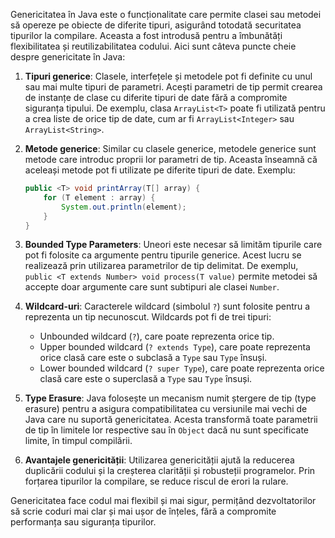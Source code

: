 Genericitatea în Java este o funcționalitate care permite clasei sau metodei să opereze pe obiecte de diferite tipuri, asigurând totodată securitatea tipurilor la compilare. Aceasta a fost introdusă pentru a îmbunătăți flexibilitatea și reutilizabilitatea codului. Aici sunt câteva puncte cheie despre genericitate în Java:

1. **Tipuri generice**: Clasele, interfețele și metodele pot fi definite cu unul sau mai multe tipuri de parametri. Acești parametri de tip permit crearea de instanțe de clase cu diferite tipuri de date fără a compromite siguranța tipului. De exemplu, clasa `ArrayList<T>` poate fi utilizată pentru a crea liste de orice tip de date, cum ar fi `ArrayList<Integer>` sau `ArrayList<String>`.

2. **Metode generice**: Similar cu clasele generice, metodele generice sunt metode care introduc proprii lor parametri de tip. Aceasta înseamnă că aceleași metode pot fi utilizate pe diferite tipuri de date. Exemplu:
   ```java
   public <T> void printArray(T[] array) {
       for (T element : array) {
           System.out.println(element);
       }
   }
   ```

3. **Bounded Type Parameters**: Uneori este necesar să limităm tipurile care pot fi folosite ca argumente pentru tipurile generice. Acest lucru se realizează prin utilizarea parametrilor de tip delimitat. De exemplu, `public <T extends Number> void process(T value)` permite metodei să accepte doar argumente care sunt subtipuri ale clasei `Number`.

4. **Wildcard-uri**: Caracterele wildcard (simbolul `?`) sunt folosite pentru a reprezenta un tip necunoscut. Wildcards pot fi de trei tipuri: 
   - Unbounded wildcard (`?`), care poate reprezenta orice tip.
   - Upper bounded wildcard (`? extends Type`), care poate reprezenta orice clasă care este o subclasă a `Type` sau `Type` însuși.
   - Lower bounded wildcard (`? super Type`), care poate reprezenta orice clasă care este o superclasă a `Type` sau `Type` însuși.

5. **Type Erasure**: Java folosește un mecanism numit ștergere de tip (type erasure) pentru a asigura compatibilitatea cu versiunile mai vechi de Java care nu suportă genericitatea. Acesta transformă toate parametrii de tip în limitele lor respective sau în `Object` dacă nu sunt specificate limite, în timpul compilării.

6. **Avantajele genericității**: Utilizarea genericității ajută la reducerea duplicării codului și la creșterea clarității și robusteții programelor. Prin forțarea tipurilor la compilare, se reduce riscul de erori la rulare.

Genericitatea face codul mai flexibil și mai sigur, permițând dezvoltatorilor să scrie coduri mai clar și mai ușor de înțeles, fără a compromite performanța sau siguranța tipurilor.

